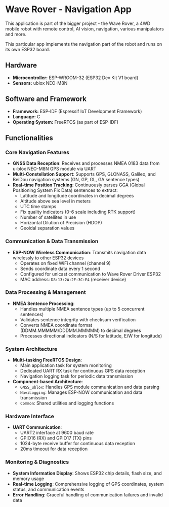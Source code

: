 # Wave Rover - Navigation App

This application is part of the bigger project - the Wave Rover, a 4WD mobile robot with remote control, AI vision, navigation, various manipulators and more.

This particular app implements the navigation part of the robot and runs on its own ESP32 board.

## Hardware

- **Microcontroller:** ESP-WROOM-32 (ESP32 Dev Kit V1 board)
- **Sensors:** ublox NEO-M8N

## Software and Framework

- **Framework:** ESP-IDF (Espressif IoT Development Framework)
- **Language:** C
- **Operating System:** FreeRTOS (as part of ESP-IDF)

## Functionalities

### Core Navigation Features
- **GNSS Data Reception**: Receives and processes NMEA 0183 data from u-blox NEO-M8N GPS module via UART
- **Multi-Constellation Support**: Supports GPS, GLONASS, Galileo, and BeiDou navigation systems (GN, GP, GL, GA sentence types)
- **Real-time Position Tracking**: Continuously parses GGA (Global Positioning System Fix Data) sentences to extract:
  - Latitude and longitude coordinates in decimal degrees
  - Altitude above sea level in meters
  - UTC time stamps
  - Fix quality indicators (0-6 scale including RTK support)
  - Number of satellites in use
  - Horizontal Dilution of Precision (HDOP)
  - Geoidal separation values

### Communication & Data Transmission
- **ESP-NOW Wireless Communication**: Transmits navigation data wirelessly to other ESP32 devices
  - Operates on fixed WiFi channel (channel 9)
  - Sends coordinate data every 1 second
  - Configured for unicast communication to Wave Rover Driver ESP32
  - MAC address: `D8:13:2A:2F:3C:E4` (receiver device)

### Data Processing & Management
- **NMEA Sentence Processing**: 
  - Handles multiple NMEA sentence types (up to 5 concurrent sentences)
  - Validates sentence integrity with checksum verification
  - Converts NMEA coordinate format (DDMM.MMMMM/DDDMM.MMMMM) to decimal degrees
  - Processes directional indicators (N/S for latitude, E/W for longitude)

### System Architecture
- **Multi-tasking FreeRTOS Design**:
  - Main application task for system monitoring
  - Dedicated UART RX task for continuous GPS data reception
  - Navigation logging task for periodic data transmission
- **Component-based Architecture**:
  - `GNSS_ublox`: Handles GPS module communication and data parsing
  - `NaviLogging`: Manages ESP-NOW communication and data transmission
  - `Common`: Shared utilities and logging functions

### Hardware Interface
- **UART Communication**: 
  - UART2 interface at 9600 baud rate
  - GPIO16 (RX) and GPIO17 (TX) pins
  - 1024-byte receive buffer for continuous data reception
  - 20ms timeout for data reception

### Monitoring & Diagnostics
- **System Information Display**: Shows ESP32 chip details, flash size, and memory usage
- **Real-time Logging**: Comprehensive logging of GPS coordinates, system status, and communication events
- **Error Handling**: Graceful handling of communication failures and invalid data